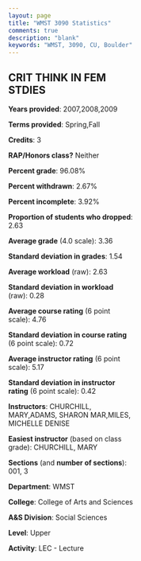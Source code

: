 ```yaml
---
layout: page
title: "WMST 3090 Statistics"
comments: true
description: "blank"
keywords: "WMST, 3090, CU, Boulder"
--- 
```

<head>
<script src="https://ajax.googleapis.com/ajax/libs/jquery/2.1.3/jquery.min.js"></script>
<script src="https://dl.dropboxusercontent.com/s/pc42nxpaw1ea4o9/highcharts.js?dl=0"></script>
<!-- <script src="../assets/js/highcharts.js"></script> -->
<style type="text/css">@font-face {
	font-family: "Bebas Neue";
	src: url(https://www.filehosting.org/file/details/544349/BebasNeue%20Regular.otf) format("opentype");
	}
	h1.Bebas { 
		font-family: "Bebas Neue", Verdana, Tahoma;
	}
</style>
</head>
<body>
	<div id="container" style="float: right; width: 45%; height: 88%; margin-left: 2.5%; margin-right: 2.5%;"></div>
	<script language="JavaScript">
		$(document).ready(function() {
		var chart = {type: 'column'};
		var title = {text: 'Grade Distribution'};
		var xAxis = {categories: ['A','B','C','D','F'],crosshair: true};
		var yAxis = {min: 0,title: {text: 'Percentage'}};
		var tooltip = {headerFormat: '<center><b><span style="font-size:20px">{point.key}</span></b></center>',
		               pointFormat: '<td style="padding:0"><b>{point.y:.1f}%</b></td>',
		               footerFormat: '</table>',shared: true,useHTML: true};
		var plotOptions = {column: {pointPadding: 0.0,borderWidth: 0}};  
		var credits = {enabled: false};var series= [{name: 'Percent',data: [54.93,36.62,5.63,0.0,2.82,]}];
		var json = {};
		json.chart = chart;
		json.title = title;
		json.tooltip = tooltip;
		json.xAxis = xAxis;
		json.yAxis = yAxis;  
		json.series = series;
		json.plotOptions = plotOptions;  
		json.credits = credits;
		$('#container').highcharts(json);
	});
	</script>
</body>
			   
## CRIT THINK IN FEM STDIES

**Years provided**: 2007,2008,2009

**Terms provided**: Spring,Fall

**Credits**: 3

**RAP/Honors class?** Neither

**Percent grade**: 96.08%

**Percent withdrawn**: 2.67%

**Percent incomplete**: 3.92%

**Proportion of students who dropped**: 2.63

**Average grade** (4.0 scale): 3.36

**Standard deviation in grades**: 1.54

**Average workload** (raw): 2.63

**Standard deviation in workload** (raw): 0.28

**Average course rating** (6 point scale): 4.76

**Standard deviation in course rating** (6 point scale): 0.72

**Average instructor rating** (6 point scale): 5.17

**Standard deviation in instructor rating** (6 point scale): 0.42

**Instructors**: CHURCHILL, MARY,ADAMS, SHARON MAR,MILES, MICHELLE DENISE

**Easiest instructor** (based on class grade): CHURCHILL, MARY

**Sections** (and **number of sections**): 001, 3

**Department**: WMST

**College**: College of Arts and Sciences

**A&S Division**: Social Sciences

**Level**: Upper

**Activity**: LEC - Lecture